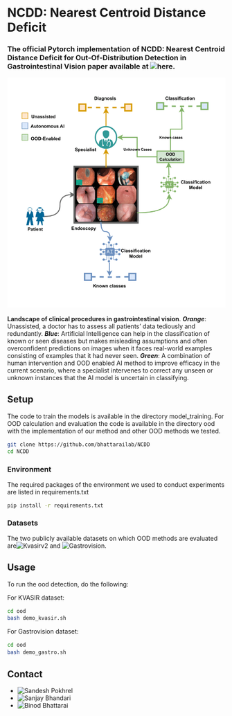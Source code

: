 # NCDD: Nearest Centroid Distance Deficit
### The official Pytorch implementation of NCDD: Nearest Centroid Distance Deficit for Out-Of-Distribution Detection in Gastrointestinal Vision paper available at ![here](https://arxiv.org/abs/2412.01590).

![Clinical Overview](https://github.com/bhattarailab/NCDD/blob/main/intro.png)

**Landscape of clinical procedures in gastrointestinal vision**. **_Orange_**: Unassisted, a doctor has to assess all patients’ data tediously and redundantly. **_Blue_**: Artificial Intelligence can help in the classification of known or seen diseases but makes misleading assumptions and often overconfident predictions on images when it faces real-world examples consisting of examples that it had never seen. **_Green_**: A combination of human intervention and OOD enabled AI method to improve efficacy in the current scenario, where a specialist intervenes to correct any unseen or unknown instances that the AI model is uncertain in classifying.


## Setup
The code to train the models is available in the directory model_training. For OOD calculation and evaluation the code is available in the directory ood with the implementation of our method and other OOD methods we tested.

```bash
git clone https://github.com/bhattarailab/NCDD
cd NCDD
```

### Environment
The required packages of the environment we used to conduct experiments are listed in requirements.txt
```bash
pip install -r requirements.txt
```

### Datasets
The two publicly available datasets on which OOD methods are evaluated are![Kvasirv2](https://datasets.simula.no/kvasir/) and ![Gastrovision](https://github.com/DebeshJha/GastroVision).


## Usage
To run the ood detection, do the following:

For KVASIR dataset:
```bash
cd ood
bash demo_kvasir.sh
```
For Gastrovision dataset:
```bash
cd ood
bash demo_gastro.sh
```
## Contact
- ![Sandesh Pokhrel](mailto:sandesh.pokhrel@naamii.org.np)
- ![Sanjay Bhandari](mailto:sanjay.bhandari@naamii.org.np)
- ![Binod Bhattarai](mailto:binod.bhattarai@abdn.ac.uk)
